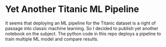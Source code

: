 # Yet Another Titanic ML Pipeline 

It seems that deploying an ML pipeline for the Titanic dataset is a right of passage into classic machine learning. So I decided to publish yet another notebook on the subject. The python code in this repo deploys a pipeline to train multiple ML model and compare results. 


